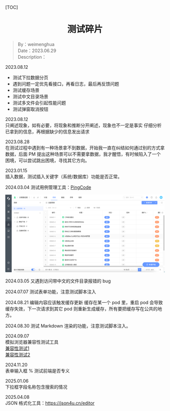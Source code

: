 [TOC]

<h1 align="center">测试碎片</h1>

> By：weimenghua  
> Date：2023.06.29  
> Description：  

2023.08.12  
- 测试下拉数据分页
- 遇到问题一定优先看接口，再看日志，最后再反馈问题
- 测试缓存场景
- 测试中文目录场景
- 测试多文件会引起性能问题
- 测试弹窗取消按钮

2023.08.12  
只阐述现象，如有必要，将现象和推断分开阐述，现象也不一定是事实
仔细分析已拿到的信息，再根据缺少的信息发出请求

2023.08.28  
在测试过程中遇到有一种场景拿不到数据，开始我一直在纠结如何通过别的方式拿数据，后面 PM 提出这种场景可以不需要拿数据，我才醒悟，有时候陷入了一个困境，可以尝试跳出困境，寻找其它方向。

2023.01.15  
插入数据，测试插入关键字（系统/数据库）功能是否正常。

2024.03.04
测试用例管理工具：[PingCode](https://pingcode.com/)

![img](./img/ping-code.png)

2024.03.05
又遇到访问带中文的文件目录报错的 bug

2024.07.07
测试表单功能，注意测试脚本注入

2024.08.21
编辑内容应该触发缓存更新
缓存在某一个 pod 里，重启 pod 会导致缓存失效，下一次请求到其它 pod 则重新生成缓存，所有要把缓存写在公共的地方。

2024.08.30
测试 Markdown 渲染的功能，注意测试脚本注入。

2024.09.07  
模拟浏览器兼容性测试工具  
[兼容性测试1](https://live.browserstack.com/)  
[兼容性测试2](https://app.lambdatest.com/console/realtime/browser/desktop)  

2024.11.20  
表单输入框 % 测试前端是否专义

2025.01.06  
下拉框字段名称包含搜索的情况

2025.04.08  
JSON 格式化工具：https://json4u.cn/editor
